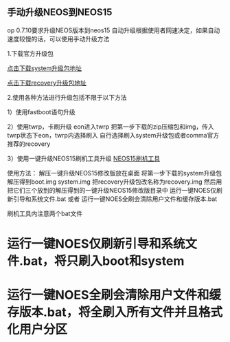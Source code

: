 ## 手动升级NEOS到NEOS15

op 0.7.10要求升级NEOS版本到neos15
自动升级根据使用者网速决定，如果自动速度较慢的话，可以使用手动升级方法


1.下载官方升级包

[点击下载system升级包地址](https://commadist.azureedge.net/neosupdate/ota-signed-e85f507777cb6b22f88ba1c8be6bbaa2630c484b971344b645fca2d1c461cd47.zip) 

[点击下载recovery升级包地址](https://commadist.azureedge.net/neosupdate/recovery-db31ffe79dfd60be966fba6d1525a5081a920062b883644dc8f5734bcc6806bb.img) 


2.使用各种方法进行升级包括不限于以下方法
 

1）使用fastboot语句升级

 
2）使用twrp，卡刷升级
eon进入twrp
把第一步下载的zip压缩包和img，传入twrp状态下eon，twrp内选择刷入
自行选择刷入system升级包或者comma官方推荐的recovery

 
3）使用一键升级NEOS15刷机工具升级
[NEOS15刷机工具](http://wiki.dragonpilot.cn/files/software/一键升级NEOS15修改版.rar)

使用方法：
解压一键升级NEOS15修改版放在桌面
将第一步下载的system升级包解压得到boot.img system.img 
把recovery升级包改名称为recovery.img
然后用把它们三个放到的解压得到的一键升级NEOS15修改版目录中
运行一键NOES仅刷新引导和系统文件.bat
或者
运行一键NOES全刷会清除用户文件和缓存版本.bat

刷机工具内注意两个bat文件
# 运行一键NOES仅刷新引导和系统文件.bat，将只刷入boot和system
# 运行一键NOES全刷会清除用户文件和缓存版本.bat，将全刷入所有文件并且格式化用户分区



